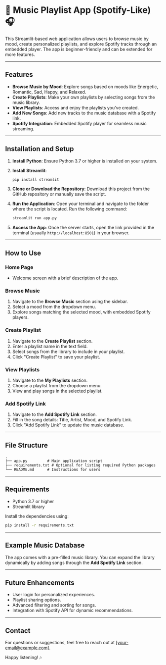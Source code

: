 

# 🎵 Music Playlist App (Spotify-Like) 🎧

This Streamlit-based web application allows users to browse music by mood, create personalized playlists, and explore Spotify tracks through an embedded player. The app is beginner-friendly and can be extended for more features.

---

## Features

- **Browse Music by Mood**: Explore songs based on moods like Energetic, Romantic, Sad, Happy, and Relaxed.
- **Create Playlists**: Make your own playlists by selecting songs from the music library.
- **View Playlists**: Access and enjoy the playlists you’ve created.
- **Add New Songs**: Add new tracks to the music database with a Spotify link.
- **Spotify Integration**: Embedded Spotify player for seamless music streaming.

---

## Installation and Setup

1. **Install Python**: Ensure Python 3.7 or higher is installed on your system.

2. **Install Streamlit**: 
   ```bash
   pip install streamlit
   ```

3. **Clone or Download the Repository**:
   Download this project from the GitHub repository or manually save the script.

4. **Run the Application**:
   Open your terminal and navigate to the folder where the script is located. Run the following command:
   ```bash
   streamlit run app.py
   ```

5. **Access the App**:
   Once the server starts, open the link provided in the terminal (usually `http://localhost:8501`) in your browser.

---

## How to Use

### Home Page
- Welcome screen with a brief description of the app.

### Browse Music
1. Navigate to the **Browse Music** section using the sidebar.
2. Select a mood from the dropdown menu.
3. Explore songs matching the selected mood, with embedded Spotify players.

### Create Playlist
1. Navigate to the **Create Playlist** section.
2. Enter a playlist name in the text field.
3. Select songs from the library to include in your playlist.
4. Click "Create Playlist" to save your playlist.

### View Playlists
1. Navigate to the **My Playlists** section.
2. Choose a playlist from the dropdown menu.
3. View and play songs in the selected playlist.

### Add Spotify Link
1. Navigate to the **Add Spotify Link** section.
2. Fill in the song details: Title, Artist, Mood, and Spotify Link.
3. Click "Add Spotify Link" to update the music database.

---

## File Structure

```
.
├── app.py         # Main application script
├── requirements.txt # Optional for listing required Python packages
└── README.md      # Instructions for users
```

---

## Requirements

- Python 3.7 or higher
- Streamlit library

Install the dependencies using:
```bash
pip install -r requirements.txt
```

---

## Example Music Database

The app comes with a pre-filled music library. You can expand the library dynamically by adding songs through the **Add Spotify Link** section.

---

## Future Enhancements

- User login for personalized experiences.
- Playlist sharing options.
- Advanced filtering and sorting for songs.
- Integration with Spotify API for dynamic recommendations.

---

## Contact

For questions or suggestions, feel free to reach out at [your-email@example.com]. 

Happy listening! 🎶
